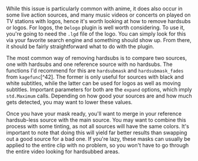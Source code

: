 While this issue is particularly common with anime, it does also occur
in some live action sources, and many music videos or concerts on played
on TV stations with logos, hence it's worth looking at how to remove
hardsubs or logos. For logos, the `Delogo` plugin is well worth
considering. To use it, you're going to need the `.lgd` file of the
logo. You can simply look for this via your favorite search engine and
something should show up. From there, it should be fairly
straightforward what to do with the plugin.

The most common way of removing hardsubs is to compare two sources, one
with hardsubs and one reference source with no hardsubs. The functions
I'd recommend for this are `hardsubmask` and `hardsubmask_fades` from
`kagefunc`[^42]. The former is only useful for sources with black and
white subtitles, while the latter can be used for logos as well as
moving subtitles. Important parameters for both are the `expand`
options, which imply `std.Maximum` calls. Depending on how good your
sources are and how much gets detected, you may want to lower these
values.

Once you have your mask ready, you'll want to merge in your reference
hardsub-less source with the main source. You may want to combine this
process with some tinting, as not all sources will have the same colors.
It's important to note that doing this will yield far better results
than swapping out a good source for a bad one. If you're lazy, these
masks can usually be applied to the entire clip with no problem, so you
won't have to go through the entire video looking for hardsubbed areas.
